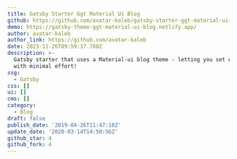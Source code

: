 ```yaml
---
title: Gatsby Starter Ggt Material Ui Blog
github: https://github.com/avatar-kaleb/gatsby-starter-ggt-material-ui-blog
demo: https://gatsby-theme-ggt-material-ui-blog.netlify.app/
author: avatar-kaleb
author_link: https://github.com/avatar-kaleb
date: 2023-11-26T09:59:17.788Z
description: >-
  Gatsby starter that uses a Material-ui blog theme - letting you set up an blog
  with minimal effort!
ssg:
  - Gatsby
css: []
ui: []
cms: []
category:
  - Blog
draft: false
publish_date: '2019-04-26T11:47:18Z'
update_date: '2020-03-14T14:50:56Z'
github_star: 4
github_fork: 4
---
```

